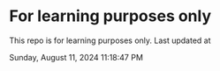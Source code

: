 # For learning purposes only
This repo is for learning purposes only.
Last updated at

Sunday, August 11, 2024 11:18:47 PM

